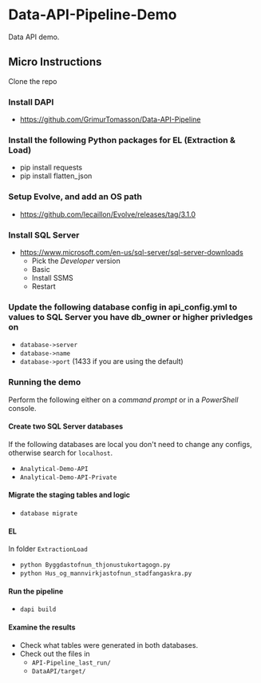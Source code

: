 # Data-API-Pipeline-Demo
Data API demo.

## Micro Instructions
Clone the repo 
### Install DAPI
- https://github.com/GrimurTomasson/Data-API-Pipeline
	
### Install the following Python packages for EL (Extraction & Load)
- pip install requests
- pip install flatten_json
	
### Setup Evolve, and add an OS path
- https://github.com/lecaillon/Evolve/releases/tag/3.1.0

### Install SQL Server
- https://www.microsoft.com/en-us/sql-server/sql-server-downloads
	- Pick the *Developer* version 	
	- Basic
	- Install SSMS
	- Restart

### Update the following database config in api_config.yml to values to SQL Server you have db_owner or higher privledges on
- `database->server`
- `database->name`
- `database->port` (1433 if you are using the default)
	
### Running the demo
Perform the following either on a *command prompt* or in a *PowerShell* console.  

#### Create two SQL Server databases
 If the following databases are local you don't need to change any configs, otherwise search for `localhost`.  
- `Analytical-Demo-API`
- `Analytical-Demo-API-Private`

#### Migrate the staging tables and logic
- `database migrate`
	
#### EL
In folder `ExtractionLoad`	
- `python Byggdastofnun_thjonustukortagogn.py`
- `python Hus_og_mannvirkjastofnun_stadfangaskra.py`
		
#### Run the pipeline
- `dapi build`

#### Examine the results
- Check what tables were generated in both databases.
- Check out the files in 
    - `API-Pipeline_last_run/`
    - `DataAPI/target/`
